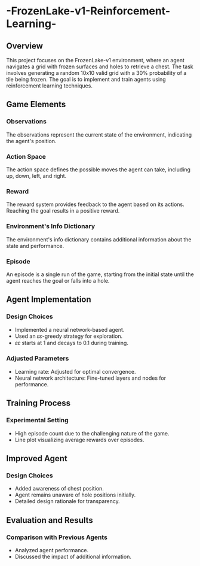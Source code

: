 # -FrozenLake-v1-Reinforcement-Learning-


## Overview
This project focuses on the FrozenLake-v1 environment, where an agent navigates a grid with frozen surfaces and holes to retrieve a chest. The task involves generating a random 10x10 valid grid with a 30% probability of a tile being frozen. The goal is to implement and train agents using reinforcement learning techniques.

## Game Elements

### Observations
The observations represent the current state of the environment, indicating the agent's position.

### Action Space
The action space defines the possible moves the agent can take, including up, down, left, and right.

### Reward
The reward system provides feedback to the agent based on its actions. Reaching the goal results in a positive reward.

### Environment's Info Dictionary
The environment's info dictionary contains additional information about the state and performance.

### Episode
An episode is a single run of the game, starting from the initial state until the agent reaches the goal or falls into a hole.

## Agent Implementation

### Design Choices
- Implemented a neural network-based agent.
- Used an 𝜀𝜀-greedy strategy for exploration.
- 𝜀𝜀 starts at 1 and decays to 0.1 during training.

### Adjusted Parameters
- Learning rate: Adjusted for optimal convergence.
- Neural network architecture: Fine-tuned layers and nodes for performance.

## Training Process 

### Experimental Setting
- High episode count due to the challenging nature of the game.
- Line plot visualizing average rewards over episodes.

## Improved Agent 

### Design Choices
- Added awareness of chest position.
- Agent remains unaware of hole positions initially.
- Detailed design rationale for transparency.

## Evaluation and Results 

### Comparison with Previous Agents
- Analyzed agent performance.
- Discussed the impact of additional information.

